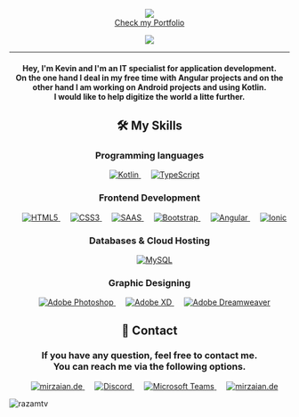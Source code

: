 <p align="center">
  <img src="https://user-images.githubusercontent.com/77831173/180830731-d5336e1a-9072-41a5-89c9-56559118d62e.png"><br>
  <a href="https://www.mirzaian.de/portfolio" target="_blank">Check my Portfolio</a>
</p>


<p align="center">
  <a href="https://github.com/razamtv"><img src="https://readme-typing-svg.herokuapp.com?color=A70000FF&lines=IT+Specialist+for+Application+Development;Web+Developer;Graphic%20Designer;Always%20learning%20new%20things&center=true&width=500&height=50"></a>
</p>


<hr/>
<h4 align="center">Hey, I'm Kevin and I'm an IT specialist for application development.<br>On the one hand I deal in my free time with Angular projects and on the other hand I am working on Android projects and using Kotlin.<br>I would like to help digitize the world a litte further.</h4>

<h2 align="center">🛠️ My Skills</h2>
<h3 align="center">Programming languages</h3>
<p align="center"> 
  &emsp; 
  <a href="https://kotlinlang.org/" target="_blank"> 
    <img alt="Kotlin" src="https://img.shields.io/badge/Kotlin-0095D5?&style=for-the-badge&logo=kotlin&logoColor=white">
  </a> 
  &emsp;
  <a href="https://www.w3schools.blog/typescript-tutorial" target="_blank"> 
    <img alt="TypeScript" src="https://img.shields.io/badge/TypeScript-007ACC?style=for-the-badge&logo=typescript&logoColor=white">
  </a>
</p>

<h3 align="center">Frontend Development</h3>
<p align="center"> 
  &emsp; 
  <a href="https://www.w3.org/html5/" target="_blank"> 
   <img alt="HTML5" src="https://img.shields.io/badge/HTML5-E34F26?style=for-the-badge&logo=html5&logoColor=white">
  </a>   
  &emsp;
  <a href="https://www.w3schools.com/css/" target="_blank">
    <img alt="CSS3" src="https://img.shields.io/badge/CSS3-1572B6?style=for-the-badge&logo=css3&logoColor=white">
  </a> 
  &emsp;
  <a href="https://www.w3schools.com/saas/" target="_blank">
    <img alt="SAAS" src="https://img.shields.io/badge/Sass-CC6699?style=for-the-badge&logo=sass&logoColor=white">
  </a> 
  &emsp;
  <a href="https://getbootstrap.com" target="_blank"> 
    <img alt="Bootstrap" src="https://img.shields.io/badge/Bootstrap-563D7C?style=for-the-badge&logo=bootstrap&logoColor=white"/>
  </a>
  &emsp;
  <a href="https://angular.io" target="_blank"> 
    <img alt="Angular" src="https://img.shields.io/badge/Angular-DD0031?style=for-the-badge&logo=angular&logoColor=white"/>
  </a>
    &emsp;
  <a href="https://ionicframework.com/" target="_blank"> 
    <img alt="Ionic" src="https://img.shields.io/badge/Ionic-3880FF?style=for-the-badge&logo=ionic&logoColor=white"/>
  </a>
</p>

<h3 align="center">Databases & Cloud Hosting</h3>
<p align="center">
  &emsp;
  <a href="https://www.mysql.com/"><img alt="MySQL" src="https://img.shields.io/badge/MySQL-00000F?style=for-the-badge&logo=mysql&logoColor=white"></a>
</p>
  
<h3 align="center">Graphic Designing</h3>
<p align="center">
  &emsp;
  <a href="https://www.adobe.com/in/products/photoshop.html" target="_blank"> 
    <img alt="Adobe Photoshop" src="https://img.shields.io/badge/Adobe%20Photoshop-31A8FF?style=for-the-badge&logo=Adobe%20Photoshop&logoColor=black"/>
  </a> 
  &emsp;
  <a href="https://www.adobe.com/in/products/photoshop.html" target="_blank"> 
    <img alt="Adobe XD" src="https://img.shields.io/badge/Adobe%20XD-470137?style=for-the-badge&logo=Adobe%20XD&logoColor=#FF61F6"/>
  </a> 
  &emsp;
  <a href="https://www.adobe.com/in/products/dreamweaver.html" target="_blank"> 
    <img alt="Adobe Dreamweaver" src="https://img.shields.io/badge/Adobe%20Dreamweaver-072401?style=for-the-badge&logo=Adobe%20Dreamweaver&logoColor=34F400"/> 
  </a>
</p>
<h2 align="center">💬 Contact</h2>
<h3 align="center">If you have any question, feel free to contact me.<br>You can reach me via the following options.</h3>
<p align="center">
  &emsp;
  <a href="https://www.mirzaian.de" target="_blank"> 
    <img alt="mirzaian.de" src="https://img.shields.io/badge/website-000000?style=for-the-badge&logo=About.me&logoColor=white">
  </a>
  &emsp; 
  <a href="https://www.discord.com/users/223528935705673728" target="_blank"> 
    <img alt="Discord" src="https://img.shields.io/badge/Discord-5865F2?style=for-the-badge&logo=discord&logoColor=white">
  </a> 
    &emsp;
  <a href="https://teams.microsoft.com/l/chat/0/0?users=<kevinmirzaian@web.de>" target="_blank"> 
    <img alt="Microsoft Teams" src="https://img.shields.io/badge/Microsoft_Teams-6264A7?style=for-the-badge&logo=microsoft-teams&logoColor=white">
  </a>
    &emsp;
  <a href="https://www.linkedin.com/in/kevin-mirzaian-9b8798231/" target="_blank"> 
    <img alt="mirzaian.de" src="https://img.shields.io/badge/LinkedIn-0077B5?style=for-the-badge&logo=linkedin&logoColor=white">
  </a>
</p>


<p align="left"> 
  <img src="https://komarev.com/ghpvc/?username=razamtv&label=Profile%20views&color=4e7391&style=plastic" alt="razamtv" />
</p>
